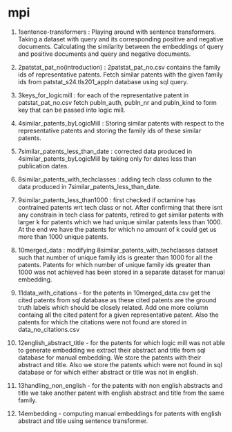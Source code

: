 # mpi

1. 1sentence-transformers : Playing around with sentence transformers. Taking a dataset with query and its corresponding positive and negative documents. Calculating 
the similarity between the embeddings of query and positive documents and query and negative documents.

2. 2patstat_pat_no(introduction) : 2patstat_pat_no.csv contains the family ids of representative patents. Fetch similar patents with the given family ids from patstat_s24.tls201_appln database using sql query.

3. 3keys_for_logicmill : for each of the representative patent in patstat_pat_no.csv fetch publn_auth, publn_nr and publn_kind to form key that can be passed into logic mill.

4. 4similar_patents_byLogicMill : Storing similar patents with respect to the representative patents and storing the family ids of these similar patents.

5. 7similar_patents_less_than_date : corrected data produced in 4similar_patents_byLogicMill by taking only for dates less than publication dates.

6. 8similar_patents_with_techclasses : adding tech class column to the data produced in 7similar_patents_less_than_date.

7. 9similar_patents_less_than1000 : first checked if octamine has contrained patents wrt tech class or not. After confirming that there isnt any constrain in tech class for patents, retired to get similar patents with larger k for patents which we had unique similar patents less than 1000. At the end we have the patents for which no amount of k could get us more than 1000 unique patents.

8. 10merged_data : modifying 8similar_patents_with_techclasses dataset such that number of unique family ids is greater than 1000 for all the patents. Patents for which number of unique family ids greater than 1000 was not achieved has been stored in a separate dataset for manual embedding. 

9. 11data_with_citations - for the patents in 10merged_data.csv get the cited patents from sql database as these cited patents are the ground truth labels which should be closely related. Add one more column containg all the cited patent for a given representative patent. Also the patents for which the citations were not found are stored in data_no_citations.csv

10. 12english_abstract_title - for the patents for which logic mill was not able to generate embedding we extract their abstract and title from sql database for manual embedding. We store the patents with their abstract and title. Also we store the patents which were not found in sql database or for which either abstract or title was not in english.

11. 13handling_non_english - for the patents with non english abstracts and title we take another patent with english abstract and title from the same family.

12. 14embedding - computing manual embeddings for patents with english abstract and title using sentence transformer.